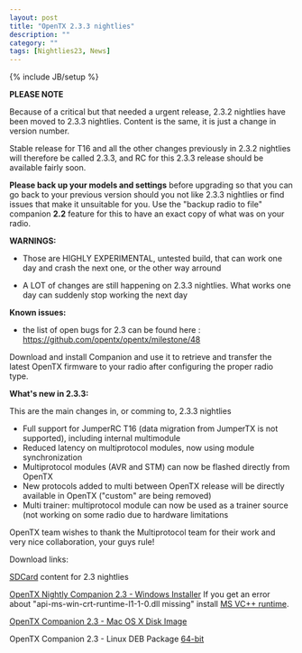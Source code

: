 ```yaml
---
layout: post
title: "OpenTX 2.3.3 nightlies"
description: ""
category: ""
tags: [Nightlies23, News]
---
```

{% include JB/setup %}

**PLEASE NOTE**

Because of a critical but that needed a urgent release, 2.3.2 nightlies have been moved to 2.3.3 nightlies. Content is the same, it is just a change in version number.

Stable release for T16 and all the other changes previously in 2.3.2 nightlies will therefore be called 2.3.3, and RC for this 2.3.3 release should be available fairly soon.

**Please back up your models and settings** before upgrading so that you can go back to your previous version should you not like 2.3.3 nightlies or find issues that make it unsuitable for you. Use the "backup radio to file" companion **2.2** feature for this to have an exact copy of what was on your radio.

**WARNINGS:**

- Those are HIGHLY EXPERIMENTAL, untested build, that can work one day and crash the next one, or the other way arround

- A LOT of changes are still happening on 2.3.3 nightlies. What works one day can suddenly stop working the next day

**Known issues:**

- the list of open bugs for 2.3 can be found here : https://github.com/opentx/opentx/milestone/48

Download and install Companion and use it to retrieve and transfer the latest OpenTX firmware to your radio after configuring the proper radio type.

**What's new in 2.3.3:**

This are the main changes in, or comming to, 2.3.3 nightlies

- Full support for JumperRC T16 (data migration from JumperTX is not supported), including internal multimodule
- Reduced latency on multiprotocol modules, now using module synchronization
- Multiprotocol modules (AVR and STM) can now be flashed directly from OpenTX
- New protocols added to multi between OpenTX release will be directly available in OpenTX ("custom" are being removed)
- Multi trainer: multiprotocol module can now be used as a trainer source (not working on some radio due to hardware limitations 

OpenTX team wishes to thank the Multiprotocol team for their work and very nice collaboration, your guys rule!


Download links:

[SDCard](http://downloads.open-tx.org/2.3/nightlies/sdcard/) content for 2.3 nightlies 

[OpenTX Nightly Companion 2.3 - Windows Installer](https://downloads.open-tx.org/2.3/nightlies/companion/windows/)
If you get an error about "api-ms-win-crt-runtime-I1-1-0.dll missing" install [MS VC++ runtime](https://support.microsoft.com/en-us/help/2999226/update-for-universal-c-runtime-in-windows).

[OpenTX Companion 2.3 - Mac OS X Disk Image](https://downloads.open-tx.org/2.3/nightlies/companion/macosx/)

OpenTX Companion 2.3 - Linux DEB Package [64-bit](https://downloads.open-tx.org/2.3/nightlies/companion/linux/)

